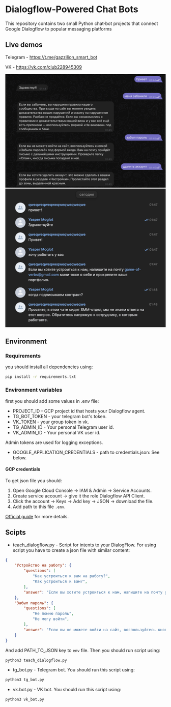 # Dialogflow‑Powered Chat Bots

This repository contains two small Python chat‑bot projects that connect Google Dialogflow to popular messaging platforms

## Live demos
Telegram - https://t.me/gazzilion_smart_bot

VK - https://vk.com/club228945309

![screen tgbot](assets/image-3.png)
![screen vkbot](assets/image-2.png)

## Environment

### Requirements
you should install all dependencies using:

```bash
pip install -r requirements.txt
```

### Environment variables
first you should add some values ​​in .env file:

- PROJECT_ID - GCP project id that hosts your Dialogflow agent.
- TG_BOT_TOKEN - your telegram bot's token.
- VK_TOKEN - your group token in vk.
- TG_ADMIN_ID - Your personal Telegram user id.
- VK_ADMIN_ID - Your personal VK user id.

Admin tokens are used for logging exceptions.

- GOOGLE_APPLICATION_CREDENTIALS - path to credentials.json: See below.

#### GCP credentials
To get json file you should:
1. Open Google Cloud Console → IAM & Admin → Service Accounts.
2. Create service account → give it the role Dialogflow API Client.
3. Click the account → Keys → Add key → JSON → download the file.
4. Add path to this file `.env`.

[Official guide](https://developers.google.com/workspace/guides/create-credentials) for more details.

## Scipts
- teach_dialogflow.py - Script for intents to your DialogFlow. For using script you have to create a json file with similar content:
```json
{
    "Устройство на работу": {
        "questions": [
            "Как устроиться к вам на работу?",
            "Как устроиться к вам?",
        ],
        "answer": "Если вы хотите устроиться к нам, напишите на почту game-of-verbs@gmail.com мини-эссе о себе и прикрепите ваше портфолио."
    },
    "Забыл пароль": {
        "questions": [
            "Не помню пароль",
            "Не могу войти",
        ],
        "answer": "Если вы не можете войти на сайт, воспользуйтесь кнопкой «Забыли пароль?» под формой входа. Вам на почту прийдёт письмо с дальнейшими инструкциями. Проверьте папку «Спам», иногда письма попадают в неё."
    }
}
```
And add PATH_TO_JSON key to `env` file. Then you should run script using:
```bash
python3 teach_dialogflow.py
```
- tg_bot.py - Telegram bot. You should run this script using:
```bash
python3 tg_bot.py
```
- vk.bot.py - VK bot. You should run this script using:
```bash
python3 vk_bot.py
```

